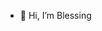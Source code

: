 - 👋 Hi, I’m Blessing 
  

<!---
Obehii/Obehii is a ✨ special ✨ repository because its `README.md` (this file) appears on your GitHub profile.
You can click the Preview link to take a look at your changes.
--->
